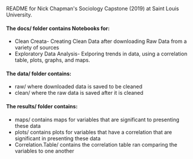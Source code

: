 README for Nick Chapman's Sociology Capstone (2019) at Saint Louis University.

#### The docs/ folder contains Notebooks for:
* Clean Creata- Creating Clean Data after downloading Raw Data from a variety of sources
* Exploratory Data Analysis- Exlporing trends in data, using a correlation table, plots, graphs, and maps.

#### The data/ folder contains:
* raw/ where downloaded data is saved to be cleaned
* clean/ where the raw data is saved after it is cleaned

#### The results/ folder contains:
* maps/ contains maps for variables that are significant to presenting these data
* plots/ contains plots for variables that have a correlation that are significant in presenting these data
* Correlation.Table/ contains the correlation table ran comparing the variables to one another
